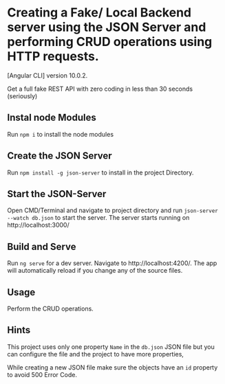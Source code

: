 # Creating a Fake/ Local Backend server using the JSON Server and performing CRUD operations using HTTP requests.

 [Angular CLI] version 10.0.2.

Get a full fake REST API with zero coding in less than 30 seconds (seriously)

## Instal node Modules
Run `npm i` to install the node modules

## Create the JSON Server
Run `npm install -g json-server` to install in the project Directory.

## Start the JSON-Server
Open CMD/Terminal and navigate to project directory and run `json-server --watch db.json` to start the server. 
The server starts running on http://localhost:3000/


## Build and Serve
Run `ng serve` for a dev server. Navigate to http://localhost:4200/. The app will automatically reload if you change any of the source files.

## Usage
Perform the CRUD operations.

## Hints

This project uses only one property `Name` in the `db.json` JSON file but you can configure the file and the project to have more properties,

While creating a new JSON file make sure the objects have an `id` property to avoid 500 Error Code.
